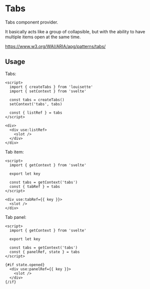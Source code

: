# Tabs

Tabs component provider.

It basically acts like a group of collapsible, but with the ability to have multiple items open at the same time.

https://www.w3.org/WAI/ARIA/apg/patterns/tabs/

## Usage

Tabs:

```svelte
<script>
  import { createTabs } from 'louisette'
  import { setContext } from 'svelte'

  const tabs = createTabs()
  setContext('tabs', tabs)

  const { listRef } = tabs
</script>

<div>
  <div use:listRef>
    <slot />
  </div>
</div>
```

Tab item:

```svelte
<script>
  import { getContext } from 'svelte'

  export let key

  const tabs = getContext('tabs')
  const { tabRef } = tabs
</script>

<div use:tabRef={{ key }}>
  <slot />
</div>
```

Tab panel:

```svelte
<script>
  import { getContext } from 'svelte'

  export let key

  const tabs = getContext('tabs')
  const { panelRef, state } = tabs
</script>

{#if state.opened}
  <div use:panelRef={{ key }}>
    <slot />
  </div>
{/if}
```

